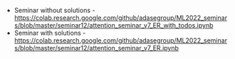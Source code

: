* Seminar without solutions - https://colab.research.google.com/github/adasegroup/ML2022_seminars/blob/master/seminar12/attention_seminar_v7_ER_with_todos.ipynb
* Seminar with solutions - https://colab.research.google.com/github/adasegroup/ML2022_seminars/blob/master/seminar12/attention_seminar_v7_ER.ipynb
